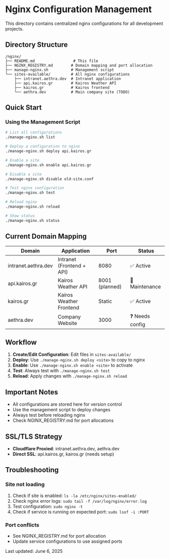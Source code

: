 # Nginx Configuration Management

This directory contains centralized nginx configurations for all development projects.

## Directory Structure

```
/nginx/
├── README.md                 # This file
├── NGINX_REGISTRY.md        # Domain mapping and port allocation
├── manage-nginx.sh          # Management script
└── sites-available/         # All nginx configurations
    ├── intranet.aethra.dev  # Intranet application
    ├── api.kairos.gr        # Kairos Weather API
    ├── kairos.gr            # Kairos frontend
    └── aethra.dev           # Main company site (TODO)
```

## Quick Start

### Using the Management Script

```bash
# List all configurations
./manage-nginx.sh list

# Deploy a configuration to nginx
./manage-nginx.sh deploy api.kairos.gr

# Enable a site
./manage-nginx.sh enable api.kairos.gr

# Disable a site
./manage-nginx.sh disable old-site.conf

# Test nginx configuration
./manage-nginx.sh test

# Reload nginx
./manage-nginx.sh reload

# Show status
./manage-nginx.sh status
```

## Current Domain Mapping

| Domain | Application | Port | Status |
|--------|-------------|------|--------|
| intranet.aethra.dev | Intranet (Frontend + API) | 8080 | ✅ Active |
| api.kairos.gr | Kairos Weather API | 8001 (planned) | 🔧 Maintenance |
| kairos.gr | Kairos Weather Frontend | Static | ✅ Active |
| aethra.dev | Company Website | 3000 | ❓ Needs config |

## Workflow

1. **Create/Edit Configuration**: Edit files in `sites-available/`
2. **Deploy**: Use `./manage-nginx.sh deploy <site>` to copy to nginx
3. **Enable**: Use `./manage-nginx.sh enable <site>` to activate
4. **Test**: Always test with `./manage-nginx.sh test`
5. **Reload**: Apply changes with `./manage-nginx.sh reload`

## Important Notes

- All configurations are stored here for version control
- Use the management script to deploy changes
- Always test before reloading nginx
- Check NGINX_REGISTRY.md for port allocations

## SSL/TLS Strategy

- **Cloudflare Proxied**: intranet.aethra.dev, aethra.dev
- **Direct SSL**: api.kairos.gr, kairos.gr (needs setup)

## Troubleshooting

### Site not loading
1. Check if site is enabled: `ls -la /etc/nginx/sites-enabled/`
2. Check nginx error logs: `sudo tail -f /var/log/nginx/error.log`
3. Test configuration: `sudo nginx -t`
4. Check if service is running on expected port: `sudo lsof -i :PORT`

### Port conflicts
- See NGINX_REGISTRY.md for port allocation
- Update service configurations to use assigned ports

Last updated: June 6, 2025